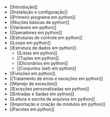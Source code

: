 - [[Introdução]]
- [[Instalação e configuração]]
- [[Primeiro programa em python]]
- [[Noções básicas de python]]
- [[Variáveis em python]]
- [[Operadores em python]]
- [[Estruturas de controle em python]]
- [[Loops em python]]
- [[Estrutura de dados em python]]
	- [[Listas em python]]
	- [[Tuplas em python]]
	- [[Dicionários em python]]
	- [[Conjuntos (set) em python]]
- [[Funções em python]]
- [[Tratamento de erros e exceções em python]]
- [[Manejo de exceções]]
- [[Exceções personalizadas em python]]
- [[Entradas e Saídas em python]]
- [[Leitura e escrita de arquivos em python]]
- [[Importação e criação de módulos em python]]
- [[Pacotes em python]]
